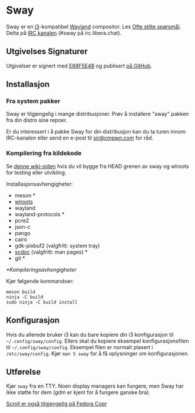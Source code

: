 # Sway

Sway er en [i3]-kompatibel [Wayland] compositor. Les [Ofte stilte spørsmål].
Delta på [IRC kanalen][IRC kanal] \(#sway på irc.libera.chat).

## Utgivelses Signaturer

Utgivelser er signert med [E88F5E48] og publisert [på GitHub][GitHub
releases].

## Installasjon

### Fra system pakker

Sway er tilgjengelig i mange distribusjoner. Prøv å installere "sway" pakken
fra din distro sine repoer.

Er du interessert i å pakke Sway for din distribusjon kan du ta turen innom
IRC-kanalen eller send en e-post til sir@cmpwn.com for råd.

### Kompilering fra kildekode

Se [denne wiki-siden][Oppsetting for utvikling] hvis du vil bygge fra HEAD grenen av sway og
wlroots for testing eller utvikling.

Installasjonsavhengigheter:

* meson \*
* [wlroots]
* wayland
* wayland-protocols \*
* pcre2
* json-c
* pango
* cairo
* gdk-pixbuf2 (valgfritt: system tray)
* [scdoc] (valgfritt: man pages) \*
* git \*

_\*Kompileringsavhengigheter_

Kjør følgende kommandoer:

    meson build
    ninja -C build
    sudo ninja -C build install

## Konfigurasjon

Hvis du allerede bruker i3 kan du bare kopiere din i3 konfigurasjon til
`~/.config/sway/config`. Ellers skal du kopiere eksempel konfigurasjonsfilen til
`~/.config/sway/config`. Eksempel filen er normalt plasert i `/etc/sway/config`.  Kjør
`man 5 sway` for å få oplysninger om konfigurasjonen.

## Utførelse

Kjør `sway` fra en TTY. Noen display managers kan fungere, men Sway har ikke
støtte for dem (gdm er kjent for å fungere ganske bra).

[i3]: https://i3wm.org/
[Wayland]: http://wayland.freedesktop.org/
[Ofte stilte spørsmål]: https://github.com/swaywm/sway/wiki
[IRC kanal]: https://web.libera.chat/gamja/?channels=#sway
[E88F5E48]: https://keys.openpgp.org/search?q=34FF9526CFEF0E97A340E2E40FDE7BE0E88F5E48
[GitHub releases]: https://github.com/swaywm/sway/releases
[Oppsetting for utvikling]: https://github.com/swaywm/sway/wiki/Development-Setup
[wlroots]: https://gitlab.freedesktop.org/wlroots/wlroots
[scdoc]: https://git.sr.ht/~sircmpwn/scdoc



























[Scroll er også tilgjengelig på Fedora Copr](https://copr.fedorainfracloud.org/coprs/mecattaf/duoRPM/)
